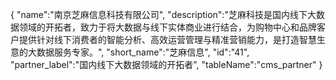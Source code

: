 {
	"name":"南京芝麻信息科技有限公司",
	"description":"芝麻科技是国内线下大数据领域的开拓者，致力于将大数据与线下实体商业进行结合，为购物中心和品牌客户提供针对线下消费者的智能分析、高效运营管理与精准营销能力，是打造智慧生意的大数据服务专家。",
	"short_name":"芝麻信息",
	"id":"41",
	"partner_label":"国内线下大数据领域的开拓者",
	"tableName":"cms_partner"
}